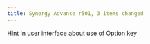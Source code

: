```yaml
---
title: Synergy Advance r501, 3 items changed
---
```


Hint in user interface about use of Option key
